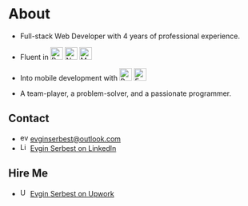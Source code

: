 # About

- Full-stack Web Developer with 4 years of professional experience. 

- Fluent in <img src="https://e7.pngegg.com/pngimages/452/495/png-clipart-react-javascript-angularjs-ionic-github-text-logo-thumbnail.png" alt="React" width="25"/> <img src="https://e7.pngegg.com/pngimages/306/37/png-clipart-node-js-logo-node-js-javascript-web-application-express-js-computer-software-others-miscellaneous-text.png" alt="Node.js" width="25"/> <img src="https://w7.pngwing.com/pngs/63/19/png-transparent-mongodb-database-nosql-postgresql-mongo-text-logo-business-thumbnail.png" alt="MongoDB" width="25"/>

- Into mobile development with <img src="https://hopetutors.com/wp-content/uploads/2018/07/514-5142665_react-native-transparent-react-native-logo-png-png.png" alt="React Native" height="25"/> <img src="https://play-lh.googleusercontent.com/algsmuhitlyCU_Yy3IU7-7KYIhCBwx5UJG4Bln-hygBjjlUVCiGo1y8W5JNqYm9WW3s" alt="Expo" height="25"/>

- A team-player, a problem-solver, and a passionate programmer.

## Contact
- <img src="https://upload.wikimedia.org/wikipedia/commons/thumb/9/90/Outlook.com_icon_%282012-2019%29.svg/761px-Outlook.com_icon_%282012-2019%29.svg.png" alt="evginserbest@outlook.com" height="16"/> [evginserbest@outlook.com](mailto:evginserbest@outlook.com)
- <img src="https://pngpress.com/wp-content/uploads/2020/09/uploads_linkedIn_linkedIn_PNG32.png" alt="LinkedIn" height="16"/> [Evgin Serbest on LinkedIn](https://linkedin.com/in/evgin)

## Hire Me
- <img src="https://w7.pngwing.com/pngs/80/704/png-transparent-upwork-hd-logo.png" alt="Upwork" height="16"/> [Evgin Serbest on Upwork](https://www.upwork.com/freelancers/~0114cf2be764b55a2b)
